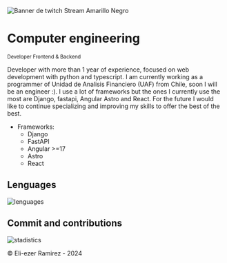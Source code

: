 ![Banner de twitch Stream Amarillo Negro](https://github.com/EliezerRamirezRuiz/EliezerRamirezRuiz/assets/83837915/9853c7f8-f675-4171-9814-9af1bdf018f4)
# Computer engineering 
<sub> Developer Frontend & Backend </sub>

Developer with more than 1 year of experience, focused on web development with python and typescript. 
I am currently working as a programmer of Unidad de Analisis Financiero (UAF) from Chile, soon I will be an engineer :). 
I use a lot of frameworks but the ones I currently use the most are Django, fastapi, Angular Astro and React. 
For the future I would like to continue specializing and improving my skills to offer the best of the best.

- Frameworks:
  - Django
  - FastAPI
  - Angular >=17
  - Astro
  - React

## Lenguages
![lenguages](http://github-profile-summary-cards.vercel.app/api/cards/most-commit-language?username=EliezerRamirezRuiz&theme=github_dark)

## Commit and contributions
![stadistics](http://github-profile-summary-cards.vercel.app/api/cards/profile-details?username=EliezerRamirezRuiz&theme=github_dark)

©️ Eli-ezer Ramirez - 2024
